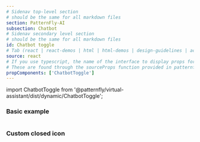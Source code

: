 ```yaml
---
# Sidenav top-level section
# should be the same for all markdown files
section: PatternFly-AI
subsection: Chatbot
# Sidenav secondary level section
# should be the same for all markdown files
id: Chatbot toggle
# Tab (react | react-demos | html | html-demos | design-guidelines | accessibility)
source: react
# If you use typescript, the name of the interface to display props for
# These are found through the sourceProps function provided in patternfly-docs.source.js
propComponents: ['ChatbotToggle']
---
```


import ChatbotToggle from '@patternfly/virtual-assistant/dist/dynamic/ChatbotToggle';

### Basic example

```js file="./ChatbotToggleBasic.tsx" isFullscreen

```

### Custom closed icon 



```js file="./CustomClosedIcon.tsx" isFullscreen

```
